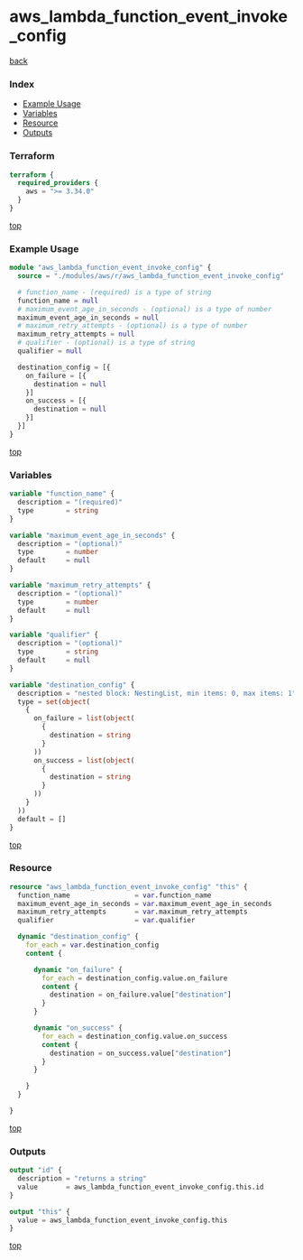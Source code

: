 # aws_lambda_function_event_invoke_config

[back](../aws.md)

### Index

- [Example Usage](#example-usage)
- [Variables](#variables)
- [Resource](#resource)
- [Outputs](#outputs)

### Terraform

```terraform
terraform {
  required_providers {
    aws = ">= 3.34.0"
  }
}
```

[top](#index)

### Example Usage

```terraform
module "aws_lambda_function_event_invoke_config" {
  source = "./modules/aws/r/aws_lambda_function_event_invoke_config"

  # function_name - (required) is a type of string
  function_name = null
  # maximum_event_age_in_seconds - (optional) is a type of number
  maximum_event_age_in_seconds = null
  # maximum_retry_attempts - (optional) is a type of number
  maximum_retry_attempts = null
  # qualifier - (optional) is a type of string
  qualifier = null

  destination_config = [{
    on_failure = [{
      destination = null
    }]
    on_success = [{
      destination = null
    }]
  }]
}
```

[top](#index)

### Variables

```terraform
variable "function_name" {
  description = "(required)"
  type        = string
}

variable "maximum_event_age_in_seconds" {
  description = "(optional)"
  type        = number
  default     = null
}

variable "maximum_retry_attempts" {
  description = "(optional)"
  type        = number
  default     = null
}

variable "qualifier" {
  description = "(optional)"
  type        = string
  default     = null
}

variable "destination_config" {
  description = "nested block: NestingList, min items: 0, max items: 1"
  type = set(object(
    {
      on_failure = list(object(
        {
          destination = string
        }
      ))
      on_success = list(object(
        {
          destination = string
        }
      ))
    }
  ))
  default = []
}
```

[top](#index)

### Resource

```terraform
resource "aws_lambda_function_event_invoke_config" "this" {
  function_name                = var.function_name
  maximum_event_age_in_seconds = var.maximum_event_age_in_seconds
  maximum_retry_attempts       = var.maximum_retry_attempts
  qualifier                    = var.qualifier

  dynamic "destination_config" {
    for_each = var.destination_config
    content {

      dynamic "on_failure" {
        for_each = destination_config.value.on_failure
        content {
          destination = on_failure.value["destination"]
        }
      }

      dynamic "on_success" {
        for_each = destination_config.value.on_success
        content {
          destination = on_success.value["destination"]
        }
      }

    }
  }

}
```

[top](#index)

### Outputs

```terraform
output "id" {
  description = "returns a string"
  value       = aws_lambda_function_event_invoke_config.this.id
}

output "this" {
  value = aws_lambda_function_event_invoke_config.this
}
```

[top](#index)